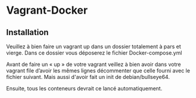 # Vagrant-Docker

## Installation

Veuillez à bien faire un vagrant up dans un dossier totalement à pars et vierge. Dans ce dossier vous déposerez le fichier Docker-compose.yml 

Avant de faire un « up » de votre vagrant veillez à bien avoir dans votre vagrant file d’avoir les mêmes lignes décommenter que celle fourni avec le fichier suivant. Mais aussi d'avoir fait un init de debian/bullseye64.

Ensuite, tous les conteneurs devrait ce lancé automatiquement.

